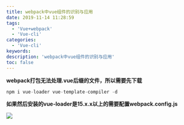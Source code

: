 ```yaml
---
title: webpack中vue组件的识别与应用
date: 2019-11-14 11:28:59
tags:
  - 'Vue+webpack'
  - 'Vue-cli'
categories:
  - 'Vue-cli'
keywords:
description: 'webpack中vue组件的识别与应用'
toc: false
---
```


**webpack打包无法处理.vue后缀的文件，所以需要先下载**

``` js
npm i vue-loader vue-template-compiler -d
```

**如果然后安装的vue-loader是15.x.x以上的需要配置webpack.config.js**

![](https://wx3.sinaimg.cn/large/ed984376ly1g8xev5i8gwj20xq0ozmyk.jpg)


